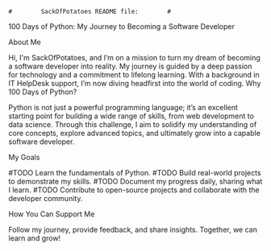     #        SackOfPotatoes README file:        #
100 Days of Python: My Journey to Becoming a Software Developer

About Me

Hi, 
I'm SackOfPotatoes, and I’m on a mission to turn my dream of becoming a software developer into reality. 
My journey is guided by a deep passion for technology and a commitment to lifelong learning. 
With a background in IT HelpDesk support, I’m now diving headfirst into the world of coding.
Why 100 Days of Python?

Python is not just a powerful programming language; 
it’s an excellent starting point for building a wide range of skills, 
from web development to data science. Through this challenge, 
I aim to solidify my understanding of core concepts, 
explore advanced topics, and ultimately grow into a capable software developer.

My Goals

#TODO    Learn the fundamentals of Python.
#TODO    Build real-world projects to demonstrate my skills.
#TODO    Document my progress daily, sharing what I learn.
#TODO    Contribute to open-source projects and collaborate with the developer community.

How You Can Support Me

Follow my journey, provide feedback, and share insights. Together, we can learn and grow!
